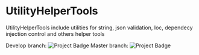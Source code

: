 # UtilityHelperTools
UtilityHelperTools include utilities for string, json validation, Ioc, dependecy injection control and others helper tools

Develop branch: <img src="https://ci.appveyor.com/api/projects/status/github/alexandrebl/UtilityHelperTools?branch=develop&svg=true" alt="Project Badge" with="300">
Master branch: <img src="https://ci.appveyor.com/api/projects/status/github/alexandrebl/UtilityHelperTools?branch=master&svg=true" alt="Project Badge" with="300">

